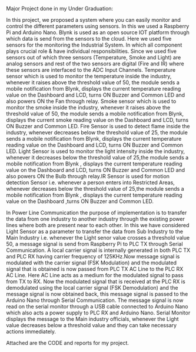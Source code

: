 Major Project done in my Under Graduation:

In this project, we proposed a system where you can easily monitor and control the 
different parameters using sensors. In this we used a Raspberry Pi and Arduino Nano. Blynk is 
used as an open source IOT platform through which data is send from the sensors to the cloud. 
Here we used five sensors for the monitoring the Industrial System. In which all component 
plays crucial role & have individual responsibilities. Since we used five sensors out of which 
three sensors (Temperature, Smoke and Light) are analog sensors and rest of the two sensors 
are digital (Fire and IR) where these sensors are interfaced to the ADC Input Channels. 
Temperature sensor which is used to monitor the temperature inside the industry, whenever it 
raises above the threshold value of 50, the module sends a mobile notification from Blynk, 
displays the current temperature reading value on the Dashboard and LCD, turns ON Buzzer 
and Common LED and also powers ON the Fan through relay. Smoke sensor which is used to 
monitor the smoke inside the industry, whenever it raises above the threshold value of 50, the 
module sends a mobile notification from Blynk, displays the current smoke reading value on 
the Dashboard and LCD, turns ON Buzzer and Common LED. Fire Sensor is used to detect 
flame inside the industry, whenever decreases below the threshold value of 25, the module 
sends a mobile notification from Blynk, displays the current temperature reading value on the 
Dashboard and LCD, turns ON Buzzer and Common LED. Light Sensor is used to monitor the 
light intensity inside the industry, whenever it decreases below the threshold value of 25,the 
module sends a mobile notification from Blynk , displays the current temperature reading value 
on the Dashboard and LCD, turns ON Buzzer and Common LED and also powers ON the Bulb 
through relay.IR Sensor is used for motion detection Sensor i.e. whenever a person enters into 
Restricted Areas, whenever decreases below the threshold value of 25,the module sends a 
mobile notification from Blynk , displays the current temperature reading value on the 
Dashboard ,turns ON Buzzer and Common LED. 

In Power Line Communication the purpose of implementation is to transfer the data 
from one industry to another industry through the existing power lines where both are present 
near to each other. In this we have considered Light Sensor as a parameter to transfer the data 
from Sub Industry to the Main Industry i.e. whenever the Light senor value crosses a threshold 
value 50, a message signal is send from Raspberry Pi to PLC TX through Serial 
Communication. A local carrier signal is internally generated in both PLC TX and PLC RX 
having carrier frequency of 125KHz.Now message signal is modulated with the carrier signal 
(FSK Modulation) and the modulated signal that is obtained is now passed from PLC TX AC 
Line to the PLC RX AC Line. Here AC Line acts as a medium for the modulated signal to pass 
from TX to RX. Now the modulated signal that is received at the PLC RX is demodulated using 
the local carrier signal (FSK Demodulation) and the message signal is now obtained back, this 
message signal is passed to the Arduino Nano through Serial Communication. The message 
signal is now read on the serial monitor through a USB cable connected to Arduino Nano which 
also acts a power supply to PLC RX and Arduino Nano. Serial Monitor displays the message 
to the Main industry officials, whenever the Light value decreases below a threshold value and 
they can take necessary actions immediately. 

Attached are the CODE and reports for my project.
